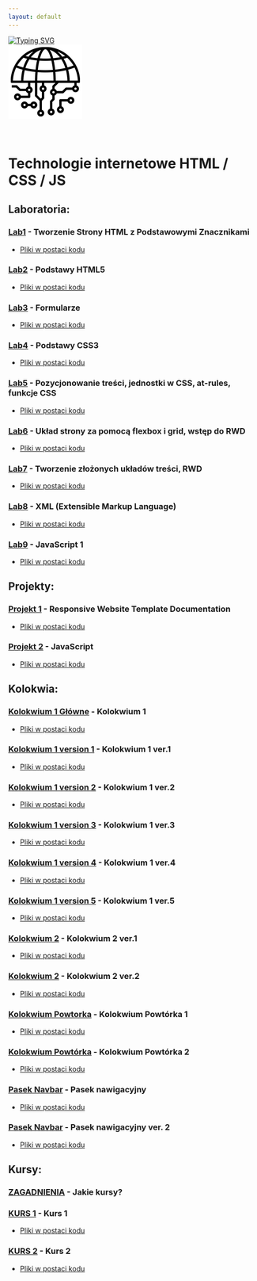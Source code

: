 ```yaml
---
layout: default
---
```


[![Typing SVG](https://readme-typing-svg.herokuapp.com?font=Fira+Code&size=30&pause=1000&color=000000&random=false&width=435&lines=Technologie+Internetowe)](https://github.com/dawidolko/Internet-Technologies)
<br>![Technologie](image/Technologie.png)

<br/>

# Technologie internetowe HTML / CSS / JS

## Laboratoria:

### [Lab1](LAB1) - Tworzenie Strony HTML z Podstawowymi Znacznikami
- [Pliki w postaci kodu](https://github.com/dawidolko/Internet-Technologies/tree/main/LAB1)<br>

### [Lab2](LAB2/README.md) - Podstawy HTML5
- [Pliki w postaci kodu](https://github.com/dawidolko/Internet-Technologies/tree/main/LAB2)<br>

### [Lab3](LAB3/README.md) - Formularze
- [Pliki w postaci kodu](https://github.com/dawidolko/Internet-Technologies/tree/main/LAB3)<br>

### [Lab4](LAB4/README.md) - Podstawy CSS3
- [Pliki w postaci kodu](https://github.com/dawidolko/Internet-Technologies/tree/main/LAB4)<br>

### [Lab5](LAB5/README.md) - Pozycjonowanie treści, jednostki w CSS, at-rules, funkcje CSS
- [Pliki w postaci kodu](https://github.com/dawidolko/Internet-Technologies/tree/main/LAB5)<br>

### [Lab6](LAB6/README.md) - Układ strony za pomocą flexbox i grid, wstęp do RWD
- [Pliki w postaci kodu](https://github.com/dawidolko/Internet-Technologies/tree/main/LAB6)<br>

### [Lab7](LAB7/README.md) - Tworzenie złożonych układów treści, RWD
- [Pliki w postaci kodu](https://github.com/dawidolko/Internet-Technologies/tree/main/LAB7)<br>

### [Lab8](LAB8/README.md) - XML (Extensible Markup Language)
- [Pliki w postaci kodu](https://github.com/dawidolko/Internet-Technologies/tree/main/LAB8)<br>

### [Lab9](LAB9/README.md) - JavaScript 1
- [Pliki w postaci kodu](https://github.com/dawidolko/Internet-Technologies/tree/main/LAB9)<br>

## Projekty:

### [Projekt 1](https://techint.dawidolko.pl/projects/ResWebsiteTemplate/) - Responsive Website Template Documentation
- [Pliki w postaci kodu](https://github.com/dawidolko/Internet-Technologies/tree/main/projects/ResWebsiteTemplate)<br>

### [Projekt 2](projects/README.md) - JavaScript
- [Pliki w postaci kodu](https://github.com/dawidolko/Internet-Technologies/tree/main/projects)<br>

## Kolokwia:

### [Kolokwium 1 Główne](KOLOKWIUM/DO125148/README.md) - Kolokwium 1
- [Pliki w postaci kodu](https://github.com/dawidolko/Internet-Technologies/tree/main/KOLOKWIUM/DO125148)<br>

### [Kolokwium 1 version 1](KOLOKWIUM/Kolokwium1v1/README.md) - Kolokwium 1 ver.1
- [Pliki w postaci kodu](https://github.com/dawidolko/Internet-Technologies/tree/main/KOLOKWIUM/Kolokwium1v1)<br>

### [Kolokwium 1 version 2](KOLOKWIUM/Kolokwium1v2/README.md) - Kolokwium 1 ver.2
- [Pliki w postaci kodu](https://github.com/dawidolko/Internet-Technologies/tree/main/KOLOKWIUM/Kolokwium1v2)<br>

### [Kolokwium 1 version 3](KOLOKWIUM/Kolokwium1v3/README.md) - Kolokwium 1 ver.3
- [Pliki w postaci kodu](https://github.com/dawidolko/Internet-Technologies/tree/main/KOLOKWIUM/Kolokwium1v3)<br>

### [Kolokwium 1 version 4](KOLOKWIUM/Kolokwium1v4/README.md) - Kolokwium 1 ver.4
- [Pliki w postaci kodu](https://github.com/dawidolko/Internet-Technologies/tree/main/KOLOKWIUM/Kolokwium1v4)<br>

### [Kolokwium 1 version 5](KOLOKWIUM/Kolokwium1v5/README.md) - Kolokwium 1 ver.5
- [Pliki w postaci kodu](https://github.com/dawidolko/Internet-Technologies/tree/main/KOLOKWIUM/Kolokwium1v5)<br>

### [Kolokwium 2](KOLOKWIUM/Kolokwium2v1/README.md) - Kolokwium 2 ver.1
- [Pliki w postaci kodu](https://github.com/dawidolko/Internet-Technologies/tree/main/KOLOKWIUM/Kolokwium2v1)<br>

### [Kolokwium 2](KOLOKWIUM/Kolokwium2v2/README.md) - Kolokwium 2 ver.2
- [Pliki w postaci kodu](https://github.com/dawidolko/Internet-Technologies/tree/main/KOLOKWIUM/Kolokwium2v2)<br>

### [Kolokwium Powtorka](KOLOKWIUM/Powtorka) - Kolokwium Powtórka 1
- [Pliki w postaci kodu](https://github.com/dawidolko/Internet-Technologies/tree/main/KOLOKWIUM/Powtorka)<br>

### [Kolokwium Powtórka](KOLOKWIUM/Powtorkav2) - Kolokwium Powtórka 2
- [Pliki w postaci kodu](https://github.com/dawidolko/Internet-Technologies/tree/main/KOLOKWIUM/Powtorkav2)<br>

### [Pasek Navbar](KOLOKWIUM/PasekNav/pasekNav.html) - Pasek nawigacyjny
- [Pliki w postaci kodu](https://github.com/dawidolko/Internet-Technologies/tree/main/KOLOKWIUM/PasekNav)<br>

### [Pasek Navbar](KOLOKWIUM/PasekNavv2/pasekNav.html) - Pasek nawigacyjny ver. 2
- [Pliki w postaci kodu](https://github.com/dawidolko/Internet-Technologies/tree/main/KOLOKWIUM/PasekNavv2)<br>

## Kursy:

### [ZAGADNIENIA](Courses/README.md) - Jakie kursy?

### [KURS 1](Courses/Course1/README.md) - Kurs 1
- [Pliki w postaci kodu](https://github.com/dawidolko/Internet-Technologies/tree/main/Courses/Course1)<br>

### [KURS 2](Courses/Course2) - Kurs 2
- [Pliki w postaci kodu](https://github.com/dawidolko/Internet-Technologies/tree/main/Courses/Course2)<br>
